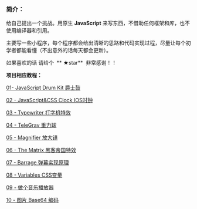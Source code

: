 ### 简介：
给自己提出一个挑战。用原生 **JavaScript** 来写东西，不借助任何框架和库，也不使用编译器和引用。

主要写一些小程序，每个程序都会给出清晰的思路和代码实现过程，尽量让每个初学者都能看懂（不出意外的话每天都会更新）。

如果喜欢的话 请给个  ** ★star**  非常感谢！！

**项目相应教程：**

[01- JavaScript Drum Kit 爵士鼓](http://www.jianshu.com/p/2f0b0f78b4c7)

[02 - JavaScript&CSS Clock IOS时钟](http://www.jianshu.com/p/f3802bf2a20a)

[03 - Typewriter 打字机特效](http://www.jianshu.com/p/027a76c94f77)

[04 - TeleGrav 重力球](http://www.jianshu.com/p/fd4a9ac5edb8)

[05 - Magnifier 放大镜](http://www.jianshu.com/p/a1684b7980d3)

[06 - The Matrix 黑客帝国特效](http://www.jianshu.com/p/b49e0897d62e)

[07 - Barrage 弹幕实现原理](http://www.jianshu.com/p/ff57dd26865f)

[08 - Variables CSS变量](http://www.jianshu.com/p/68f429ce167c)

[09 - 做个音乐播放器](http://www.jianshu.com/p/4a02ae30cf43)

[10 - 图片 Base64 编码](http://www.jianshu.com/p/59185c3a80dc)
